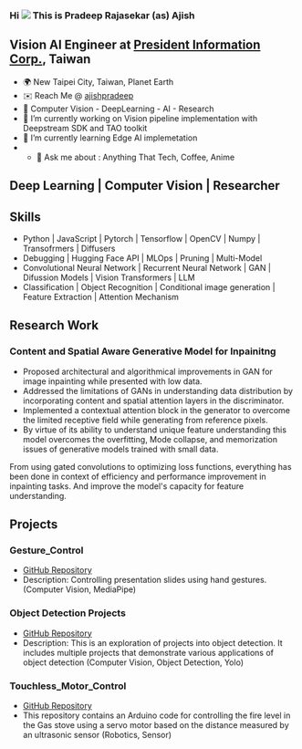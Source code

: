 ### Hi ![](https://user-images.githubusercontent.com/18350557/176309783-0785949b-9127-417c-8b55-ab5a4333674e.gif) This is Pradeep Rajasekar (as) Ajish
## Vision AI Engineer at [President Information Corp.](https://www.pic.net.tw/), Taiwan

* 🌍 New Taipei City, Taiwan, Planet Earth
* ✉️ Reach Me @ [ajishpradeep](https://www.linkedin.com/in/ajishpradeep/)
* 🔭 Computer Vision - DeepLearning - AI - Research
* 🔭 I’m currently working on Vision pipeline implementation with Deepstream SDK and TAO toolkit 
* 🌱 I’m currently learning Edge AI implemetation
* * 💬 Ask me about : Anything That Tech, Coffee, Anime
  
## Deep Learning | Computer Vision | Researcher
## Skills
- Python | JavaScript | Pytorch | Tensorflow | OpenCV | Numpy | Transofrmers | Diffusers 
- Debugging | Hugging Face API | MLOps | Pruning | Multi-Model
- Convolutional  Neural Network | Recurrent Neural Network | GAN | Difussion Models | Vision Transformers | LLM 
- Classification | Object Recognition | Conditional image generation | Feature Extraction | Attention Mechanism

## Research Work
### Content and Spatial Aware Generative Model for Inpainitng
- Proposed architectural and algorithmical improvements in GAN for image inpainting while presented with low data.
- Addressed the limitations of GANs in understanding data distribution by incorporating content and spatial attention layers in the discriminator.
- Implemented a contextual attention block in the generator to overcome the limited receptive field while generating from reference pixels.
- By virtue of its ability to understand unique feature understanding this model overcomes the overfitting, Mode collapse, and memorization issues of generative models trained with small data.

From using gated convolutions to optimizing loss functions, everything has been done in context of efficiency and performance improvement in inpainting tasks. And improve the model's capacity for feature understanding.

## Projects

### Gesture_Control

- [GitHub Repository](https://github.com/Ajishpradeep/GestureControl)
- Description: Controlling presentation slides using hand gestures. (Computer Vision, MediaPipe)

### Object Detection Projects

- [GitHub Repository](https://github.com/Ajishpradeep/Object_Detection_YoloV8)
- Description:  This is an exploration of projects into object detection. It includes multiple projects that demonstrate various applications of object detection (Computer Vision, Object Detection, Yolo)

### Touchless_Motor_Control

- [GitHub Repository](https://github.com/Ajishpradeep/Touchless_Motor_Control)
- This repository contains an Arduino code for controlling the fire level in the Gas stove using a servo motor based on the distance measured by an ultrasonic sensor (Robotics, Sensor)


<!--
**Ajishpradeep/Ajishpradeep** is a ✨ _special_ ✨ repository because its `README.md` (this file) appears on your GitHub profile.

Here are some ideas to get you started:

- 🔭 I’m currently working on ...
- 🌱 I’m currently learning ...
- 👯 I’m looking to collaborate on ...
- 🤔 I’m looking for help with ...
- 💬 Ask me about ...
- 📫 How to reach me: ...
- 😄 Pronouns: ...
- ⚡ Fun fact: ...
-->

